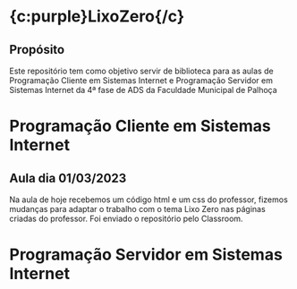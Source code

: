 # {c:purple}LixoZero{/c}

## Propósito
Este repositório tem como objetivo servir de biblioteca para as aulas de Programação Cliente em Sistemas Internet e Programação Servidor em Sistemas Internet da 4ª fase de ADS da Faculdade Municipal de Palhoça

# Programação Cliente em Sistemas Internet
## Aula dia 01/03/2023
Na aula de hoje recebemos um código html e um css do professor, fizemos mudanças para adaptar o trabalho com o tema Lixo Zero nas páginas criadas do professor. Foi enviado o repositório pelo Classroom.

# Programação Servidor em Sistemas Internet
